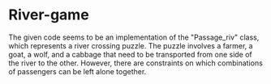 # River-game
The given code seems to be an implementation of the "Passage_riv" class, which represents a river crossing puzzle. The puzzle involves a farmer, a goat, a wolf, and a cabbage that need to be transported from one side of the river to the other. However, there are constraints on which combinations of passengers can be left alone together.
